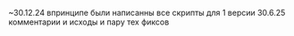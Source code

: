 ~30.12.24 впринципе были написанны все скрипты для 1 версии
30.6.25 комментарии и исходы и пару тех фиксов
